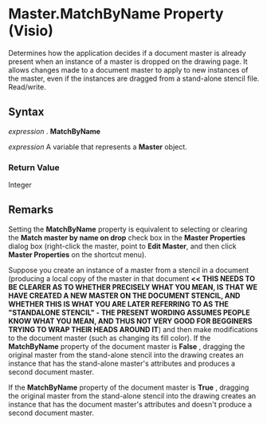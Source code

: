 
# Master.MatchByName Property (Visio)

Determines how the application decides if a document master is already present when an instance of a master is dropped on the drawing page. It allows changes made to a document master to apply to new instances of the master, even if the instances are dragged from a stand-alone stencil file. Read/write.


## Syntax

 _expression_ . **MatchByName**

 _expression_ A variable that represents a **Master** object.


### Return Value

Integer


## Remarks

Setting the  **MatchByName** property is equivalent to selecting or clearing the **Match master by name on drop** check box in the **Master Properties** dialog box (right-click the master, point to **Edit Master**, and then click  **Master Properties** on the shortcut menu).

Suppose you create an instance of a master from a stencil in a document (producing a local copy of the master in that document **<< THIS NEEDS TO BE CLEARER AS TO WHETHER PRECISELY WHAT YOU MEAN, IS THAT WE HAVE CREATED A NEW MASTER ON THE DOCUMENT STENCIL, AND WHETHER THIS IS WHAT YOU ARE LATER REFERRING TO AS THE "STANDALONE STENCIL" - THE PRESENT WORDING ASSUMES PEOPLE KNOW WHAT YOU MEAN, AND THUS NOT VERY GOOD FOR BEGGINERS TRYING TO WRAP THEIR HEADS AROUND IT**) and then make modifications to the document master (such as changing its fill color). If the  **MatchByName** property of the document master is **False** , dragging the original master from the stand-alone stencil into the drawing creates an instance that has the stand-alone master's attributes and produces a second document master.

If the  **MatchByName** property of the document master is **True** , dragging the original master from the stand-alone stencil into the drawing creates an instance that has the document master's attributes and doesn't produce a second document master.

